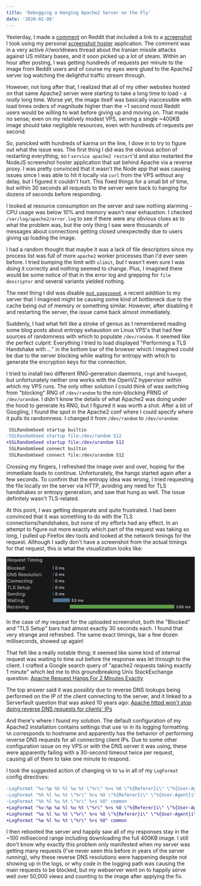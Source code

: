 ```yaml
---
title: 'Debugging a Hanging Apache2 Server on the Fly'
date: '2020-01-08'
---
```


Yesterday, I made a [comment](https://www.reddit.com/r/worldnews/comments/eljp1u/multiple_rockets_hit_taji_base_in_iraq/fdijgyb/?context=0) on Reddit that included a link to a [screenshot](https://i.ameo.link/700.png) I took using my personal [screenshot hoster](https://github.com/ameobea/ameotrack) application. The comment was in a very active /r/worldnews thread about the Iranian missile attacks against US military bases, and it soon picked up a lot of steam. Within an hour after posting, I was getting hundreds of requests per minute to the image from Reddit users and of course my eyes were glued to the Apache2 server log watching the delightful traffic stream through.

However, not long after that, I realized that all of my other websites hosted on that same Apache2 server were starting to take a long time to load - a _really_ long time. Worse yet, the image itself was basically inaccessible with load times orders of magnitude higher than the ~1 second most Reddit users would be willing to wait before giving up and moving on. That made no sense; even on my relatively modest VPS, serving a single ~400KB image should take negligible resources, even with hundreds of requests per second.

So, panicked with hundreds of karma on the line, I dove in to try to figure out what the issue was. The first thing I did was the obvious action of restarting everything, so I `service apache2 restart`'d and also restarted the NodeJS screenshot hoster application that sat behind Apache via a reverse proxy. I was pretty convinced that it wasn't the Node app that was causing issues since I was able to hit it locally via `curl` from the VPS without any delay, but I figured it couldn't hurt. This fixed things for a small bit of time, but within 30 seconds all requests to the server were back to hanging for dozens of seconds before responding.

I looked at resource consumption on the server and saw nothing alarming - CPU usage was below 10% and memory wasn't near exhaustion. I checked `/var/log/apache2/error.log` to see if there were any obvious clues as to what the problem was, but the only thing I saw were thousands of messages about connections getting closed unexpectedly due to users giving up loading the image.

I had a random thought that maybe it was a lack of file descriptors since my process list was full of more `apache2` worker processes than I'd ever seen before. I tried bumping the limit with `ulimit`, but I wasn't even sure I was doing it correctly and nothing seemed to change. Plus, I imagined there would be some notice of that in the error log and grepping for `file descriptor` and several variants yielded nothing.

The next thing I did was disable [`mod_pagespeed`](https://www.modpagespeed.com/), a recent addition to my server that I imagined might be causing some kind of bottleneck due to the cache being out of memory or something similar. However, after disabling it and restarting the server, the issue came back almost immediately.

Suddenly, I had what felt like a stroke of genius as I remembered reading some blog posts about entropy exhaustion on Linux VPS's that had few sources of randomness with which to populate `/dev/random`. It seemed like the perfect culprit: Everything I tried to load displayed "Performing a TLS Handshake with ..." in the bottom bar of the browser which I imagined could be due to the server blocking while waiting for entropy with which to generate the encryption keys for the connection.

I tried to install two different RNG-generation daemons, `rngd` and `haveged`, but unfortunately neither one works with the OpenVZ hypervisor within which my VPS runs. The only other solution I could think of was switching from "blocking" RNG of `/dev/random` to the non-blocking PRNG of `/dev/urandom`. I didn't know the details of what Apache2 was doing under the hood to generate its RNG, but I figured it was worth a shot. After a bit of Googling, I found the spot in the Apache2 conf where I could specify where it pulls its randomness. I changed it from `/dev/random` to `/dev/urandom`:

```diff
 SSLRandomSeed startup builtin
-SSLRandomSeed startup file:/dev/random 512
+SSLRandomSeed startup file:/dev/urandom 512
 SSLRandomSeed connect builtin
 SSLRandomSeed connect file:/dev/urandom 512
```

Crossing my fingers, I refreshed the image over and over, hoping for the immediate loads to continue. Unfortunately, the hangs started again after a few seconds. To confirm that the entropy idea was wrong, I tried requesting the file locally on the server via HTTP, avoiding any need for TLS handshakes or entropy generation, and saw that hung as well. The issue definitely wasn't TLS-related.

At this point, I was getting desperate and quite frustrated. I had been convinced that it was something to do with the TLS connections/handshakes, but none of my efforts had any effect. In an attempt to figure out more exactly which part of the request was taking so long, I pulled up Firefox dev tools and looked at the network timings for the request. Although I sadly don't have a screenshot from the actual timings for that request, this is what the visualization looks like:

![A screenshot of the Firefox network timings inspector visualization](./images/firefox-network-inspector.png)

In the case of my request for the uploaded screenshot, both the "Blocked" and "TLS Setup" bars had almost exactly 30 seconds each. I found that very strange and refreshed. The same exact timings, bar a few dozen milliseconds, showed up again!

That felt like a really notable thing; it seemed like some kind of internal request was waiting to time out before the response was let through to the client. I crafted a Google search query of "apache2 requests taking exactly 1 minute" which led me to this groundbreaking Unix StackExchange question: [Apache Request Hangs For 2 Minutes Exactly](https://unix.stackexchange.com/questions/93221/apache-request-hangs-for-2-minutes-exactly)

The top answer said it was possibly due to reverse DNS lookups being performed on the IP of the client connecting to the server, and it linked to a Serverfault question that was asked 10 years ago: [Apache httpd won't stop doing reverse DNS requests for clients' IPs](https://serverfault.com/questions/100225/apache-httpd-wont-stop-doing-reverse-dns-requests-for-clients-ips)

And there's where I found my solution. The default configuration of my Apache2 installation contains settings that use `%h` in its logging formatting. `%h` corresponds to hostname and apparently has the behavior of performing reverse DNS requests for all connecting client IPs. Due to some other configuration issue on my VPS or with the DNS server it was using, these were apparently failing with a 30-second timeout twice per request, causing all of them to take one minute to respond.

I took the suggested action of changing `%h` to `%a` in all of my `LogFormat` config directives:

```diff
-LogFormat "%v:%p %h %l %u %t \"%r\" %>s %O \"%{Referer}i\" \"%{User-Agent}i\"" vhost_combined
-LogFormat "%h %l %u %t \"%r\" %>s %O \"%{Referer}i\" \"%{User-Agent}i\"" combined
-LogFormat "%h %l %u %t \"%r\" %>s %O" common
+LogFormat "%v:%p %a %l %u %t \"%r\" %>s %O \"%{Referer}i\" \"%{User-Agent}i\"" vhost_combined
+LogFormat "%a %l %u %t \"%r\" %>s %O \"%{Referer}i\" \"%{User-Agent}i\"" combined
+LogFormat "%a %l %u %t \"%r\" %>s %O" common
```

I then rebooted the server and happily saw all of my responses stay in the ~100 millisecond range including downloading the full 400KB image. I still don't know why exactly this problem only manifested when my server was getting many requests (I've never seen this before in years of the server running), why these reverse DNS resolutions were happening despite not showing up in the logs, or why code in the logging path was causing the main requests to be blocked, but my webserver went on to happily serve well over 50,000 views and counting to the image after applying the fix.
